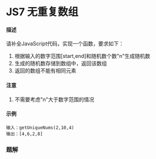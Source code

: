 # JS7 无重复数组

#### 描述

请补全JavaScript代码，实现一个函数，要求如下：

1. 根据输入的数字范围[start,end]和随机数个数"n"生成随机数
2. 生成的随机数存储到数组中，返回该数组
3.  返回的数组不能有相同元素

#### 注意

1. 不需要考虑"n"大于数字范围的情况

#### 示例

```
输入：getUniqueNums(2,10,4)
输出：[4,6,2,8]
```



### 题解

#### 
